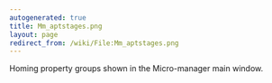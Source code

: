 ```yaml
---
autogenerated: true
title: Mm_aptstages.png
layout: page
redirect_from: /wiki/File:Mm_aptstages.png
---
```


Homing property groups shown in the Micro-manager main window.

